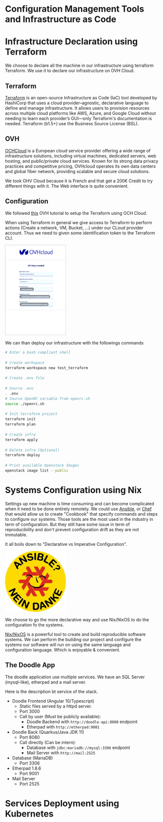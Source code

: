 # Configuration Management Tools and Infrastructure as Code

# Infrastructure Declaration using Terraform

We choose to declare all the machine in our infrastructure using terraform Terraform. We use it to declare our infrastructure on OVH Cloud. 

## Terraform

[Terraform](https://developer.hashicorp.com/) is an open-source Infrastructure as Code (IaC) tool developed by HashiCorp that uses a cloud provider–agnostic, declarative language to define and manage infrastructure. It allows users to provision resources across multiple cloud platforms like AWS, Azure, and Google Cloud without needing to learn each provider’s GUI—only Terraform's documentation is needed. Terraform (b1.5+) use the Business Source License (BSL). 

## OVH

[OCHCloud](https://www.ovhcloud.com/en/) is a European cloud service provider offering a wide range of infrastructure solutions, including virtual machines, dedicated servers, web hosting, and public/private cloud services. Known for its strong data privacy practices and competitive pricing, OVHcloud operates its own data centers and global fiber network, providing scalable and secure cloud solutions.

We took OHV Cloud because it is French and that get a 200€ Credit to try different things with it. The Web interface is quite convenient.

## Configuration

We followed [this](https://help.ovhcloud.com/csm/fr-public-cloud-compute-terraform?id=kb_article_view&sysparm_article=KB0050792) OVH tutorial to setup the Terraform using OCH Cloud.

When using Terraform in general we give access to Terraform to perform actions  (Create a network, VM, Bucket, ...) under our CLoud provider account. Thus we need to given some identification token to the Terraform CLI. 

<a href="https://api.ovh.com/createToken/?GET=/*&POST=/*&PUT=/*&DELETE=/*">
<img src="./assets/ovhKey.png" alt="drawing" width="200"/>
</a>

We can than deploy our infrastructure with the followings commands

```sh
# Enter a bash compliant shell

# Create workspace
terraform workspace new test_terraform

# Create .env file

# Source .env
. .env
# Source OpenRC variable from openrc.sh
source ./openrc.sh

# Init terraform project
terraform init
terraform plan

# Create infra
terraform apply

# Delete infra (Optional)
terraform deploy

# Print available Openstack Images
openstack image list --public
```

# Systems Configuration using Nix

Settings up new machine is time consuming and can become complicated when it need to be done entirely remotely. 
We could use [Ansible](https://github.com/ansible/ansible), or [Chef](https://github.com/chef/chef) that would allow us to create "Cookbook" that specify commands and steps to configure our systems. Those tools are the most used in the industry in term of configuration. But they still have some issue in term of reproducibility and don't prevent configuration drift as they are not immutable.

It all boils down to "Declarative vs Imperative Configuration".

<img src="./assets/AnsibleNixosMeme.png" alt="drawing" width="200"/>

We choose to go the more declarative way and use Nix/NixOS to do the configuration fo the systems. 

[Nix/NixOS](https://nixos.org/) is a powerful tool to create and build reproducible software systems. We can perform the building our project and configure the systems our software will run on using the same language and configuration language. Which is enjoyable & convenient. 

## The Doodle App

The doodle application use multiple services. We have an SQL Server (mysql-like), etherpad and a mail server.

Here is the description bt service of the stack.
- Doodle Frontend (Angular 10/Typescript)
    - Static files served by a httpd server.
    - Port 3000
    - Call by user (Must be publicly available):
        - Doodle Backend with `http://doodle-api:8080` endpoint
        - Etherpad with `http://etherpad:9001`
- Doodle Back (Quarkus/Java JDK 11)
    - Port 8080
    - Call directly (Can be intern):
        - Database with `jdbc:mariadb://mysql:3306` endpoint
        - Mail Server with `http://mail:2525`
- Database (MariaDB)
    - Port 3306
- Etherpad 1.8.6
    - Port 9001
- Mail Server
    - Port 2525

# Services Deployment using Kubernetes